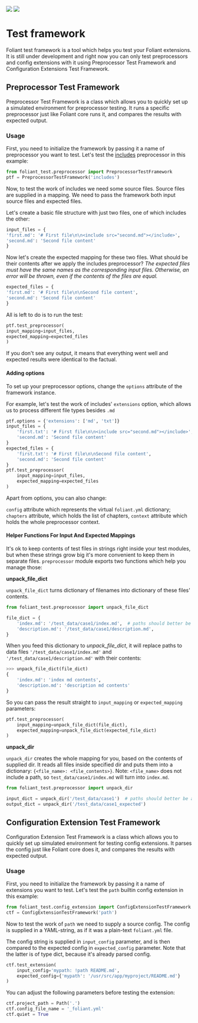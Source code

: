[![](https://img.shields.io/pypi/v/foliantcontrib.test_framework.svg)](https://pypi.org/project/foliantcontrib.test_framework/) [![](https://img.shields.io/github/v/tag/foliant-docs/foliantcontrib.test_framework.svg?label=GitHub)](https://github.com/foliant-docs/foliantcontrib.test_framework)

# Test framework

Foliant test framework is a tool which helps you test your Foliant extensions.
It is still under development and right now you can only test preprocessors and config extensions with it
using Preprocessor Test Framework and Configuration Extensions Test Framework.

## Preprocessor Test Framework

Preprocessor Test Framework is a class which allows you to quickly set up a simulated environment for preprocessor testing.
It runs a specific preprocessor just like Foliant core runs it, and compares the results with expected output.

### Usage

First, you need to initialize the framework by passing it a name of preprocessor you want to test.
Let's test the [includes](https://foliant-docs.github.io/docs/preprocessors/includes/) preprocessor in this example:

```python
from foliant_test.preprocessor import PreprocessorTestFramework
ptf = PreprocessorTestFramework('includes')
```

Now, to test the work of includes we need some source files. Source files are supplied in a mapping. We need to pass the framework both input source files and expected files.

Let's create a basic file structure with just two files, one of which includes the other:

```python
input_files = {
'first.md': '# First file\n\n<include src="second.md"></include>',
'second.md': 'Second file content'
}
```

Now let's create the expected mapping for these two files. What should be their contents after we apply the includes preprocessor?
_The expected files must have the same names as the corresponding input files.
Otherwise, an error will be thrown, even if the contents of the files are equal._

```python
expected_files = {
'first.md': '# First file\n\nSecond file content',
'second.md': 'Second file content'
}
```

All is left to do is to run the test:

```python
ptf.test_preprocessor(
input_mapping=input_files,
expected_mapping=expected_files
)
```

If you don't see any output, it means that everything went well and expected results were identical to the factual.

#### Adding options

To set up your preprocessor options, change the `options` attribute of the framework instance.

For example, let's test the work of includes' `extensions` option, which allows us to process different file types besides `.md`

```python
ptf.options = {'extensions': ['md', 'txt']}
input_files = {
    'first.txt': '# First file\n\n<include src="second.md"></include>',
    'second.md': 'Second file content'
}
expected_files = {
    'first.txt': '# First file\n\nSecond file content',
    'second.md': 'Second file content'
}
ptf.test_preprocessor(
    input_mapping=input_files,
    expected_mapping=expected_files
)
```

Apart from options, you can also change:

`config` attribute which represents the virtual `foliant.yml` dictionary;
`chapters` attribute, which holds the list of chapters,
`context` attribute which holds the whole preprocessor context.

#### Helper Functions For Input And Expected Mappings

It's ok to keep contents of test files in strings right inside your test modules, but when these strings grow big it's more convenient to keep them in separate files. `preprocessor` module exports two functions which help you manage those:

**unpack_file_dict**

`unpack_file_dict` turns dictionary of filenames into dictionary of these files' contents.

```python
from foliant_test.preprocessor import unpack_file_dict

file_dict = {
    'index.md': '/test_data/case1/index.md',  # paths should better be absolute
    'description.md': '/test_data/case1/description.md',
}
```

When you feed this dictionary to _unpack_file_dict_, it will replace paths to data files `'/test_data/case1/index.md'` 
and `'/test_data/case1/description.md'` with their contents:

```python
>>> unpack_file_dict(file_dict)
{
    'index.md': 'index md contents',
    'description.md': 'description md contents'
}
```

So you can pass the result straight to `input_mapping` or `expected_mapping` parameters:

```python
ptf.test_preprocessor(
    input_mapping=unpack_file_dict(file_dict),
    expected_mapping=unpack_file_dict(expected_file_dict)
)
```

**unpack_dir**

`unpack_dir` creates the whole mapping for you, based on the contents of supplied dir. It reads all files inside specified dir and puts them into a dictionary: `{<file_name>: <file_contents>}`. Note: `<file_name>` does not include a path, so `test_data/case1/index.md` will turn into `index.md`.

```python
from foliant_test.preprocessor import unpack_dir

input_dict = unpack_dir('/test_data/case1')  # paths should better be absolute
output_dict = unpack_dir('/test_data/case1_expected')
```

## Configuration Extension Test Framework

Configuration Extension Test Framework is a class which allows you to quickly set up simulated environment for testing config extensions. It parses the config just like Foliant core does it, and compares the results with expected output.

### Usage

First, you need to initialize the framework by passing it a name of extensions you want to test. Let's test the `path` builtin config extension in this example:

```python
from foliant_test.config_extension import ConfigExtensionTestFramework
ctf = ConfigExtensionTestFramework('path')
```

Now to test the work of `path` we need to supply a source config. The config is supplied in a YAML-string, as if it was a plain-text `foliant.yml` file.

The config string is supplied in `input_config` parameter, and is then compared to the expected config in `expected_config` parameter. Note that the latter is of type dict, because it's already parsed config.

```python
ctf.test_extension(
    input_config='mypath: !path README.md',
    expected_config={'mypath': '/usr/src/app/myproject/README.md'}
)

```

You can adjust the following parameters before testing the extension:

```python
ctf.project_path = Path('.')
ctf.config_file_name = '_foliant.yml'
ctf.quiet = True
```
